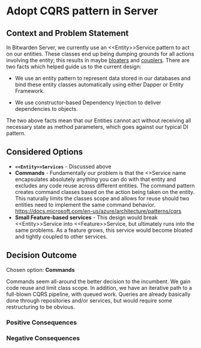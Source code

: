 # Adopt CQRS pattern in Server

## Context and Problem Statement

In Bitwarden Server, we currently use an \<\<Entity\>\>Service pattern to act on our entities. These classes end up being dumping grounds for all actions involving the entity; this results in maybe [bloaters](https://refactoring.guru/refactoring/smells/bloaters) and [couplers](https://refactoring.guru/refactoring/smells/couplers). There are two facts which helped guide us to the current design:

- We use an entity pattern to represent data stored in our databases and bind these entity classes automatically using either Dapper or Entity Framework.

- We use constructor-based Dependency Injection to deliver dependencies to objects.

The two above facts mean that our Entities cannot act without receiving all necessary state as method parameters, which goes against our typical DI pattern.

## Considered Options

- **`<<Entity>>Services`** - Discussed above
- **Commands** - Fundamentally our problem is that the <<Entity>>Service name encapsulates absolutely anything you can do with that entity and excludes any code reuse across different entities. The command pattern creates command classes based on the action being taken on the entity. This naturally limits the classes scope and allows for reuse should two entities need to implement the same command behavior. https://docs.microsoft.com/en-us/azure/architecture/patterns/cqrs
- **Small Feature-based services** - This design would break \<\<Entity\>\>Service into \<\<Feature\>\>Service, but ultimately runs into the same problems. As a feature grows, this service would become bloated and tightly coupled to other services.

## Decision Outcome

Chosen option: **Commands**

Commands seem all-around the better decision to the incumbent. We gain code reuse and limit class scope. In addition, we have an iterative path to a full-blown CQRS pipeline, with queued work. Queries are already basically done through repositories and/or services, but would require some restructuring to be obvious.

### Positive Consequences <!-- optional -->

### Negative Consequences <!-- optional -->
